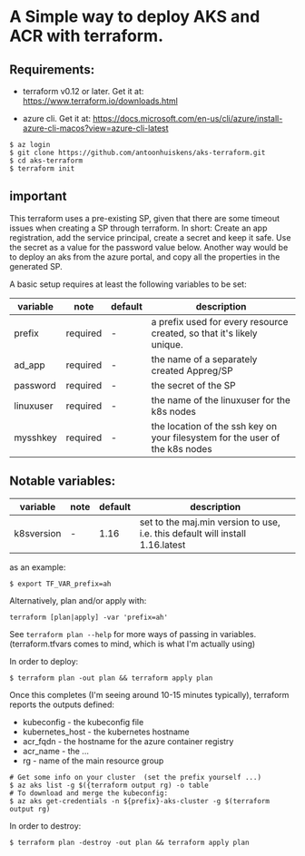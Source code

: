 # A Simple way to deploy AKS and ACR with terraform.


## Requirements:
* terraform v0.12 or later. Get it at: https://www.terraform.io/downloads.html

* azure cli. Get it at: https://docs.microsoft.com/en-us/cli/azure/install-azure-cli-macos?view=azure-cli-latest

```
$ az login
$ git clone https://github.com/antoonhuiskens/aks-terraform.git
$ cd aks-terraform
$ terraform init
```

## important
This terraform uses a pre-existing SP, given that there are some timeout issues when creating a SP through terraform.
In short: Create an app registration, add the service principal, create a secret and keep it safe. Use the secret as a value for the password value below.
Another way would be to deploy an aks from the azure portal, and copy all the properties in the generated SP.

A basic setup requires at least the following variables to be set:

| variable |note|default| description |
|----------|----|-------|-------------|
| prefix |required|-|a prefix used for every resource created, so that it's likely unique.|
| ad_app| required|-|the name of a separately created Appreg/SP|
| password|required|-| the secret of the SP|
| linuxuser|required|-| the name of the linuxuser for the k8s nodes|
|mysshkey| required|-|the location of the ssh key on your filesystem for the user of the k8s nodes|

Notable variables:
------------------
| variable |note|default| description |
|----------|----|-------|-------------|
|k8sversion|-| 1.16| set to the maj.min version to use, i.e. this default will install 1.16.latest |


as an example:

`$ export TF_VAR_prefix=ah`

Alternatively, plan and/or apply with:

 `terraform [plan|apply] -var 'prefix=ah'`

See `terraform plan --help` for more ways of passing in variables. (terraform.tfvars comes to mind, which is what I'm actually using)


In order to deploy:

```
$ terraform plan -out plan && terraform apply plan
```

Once this completes (I'm seeing around 10-15 minutes typically), terraform reports the outputs defined:

* kubeconfig - the kubeconfig file
* kubernetes_host - the kubernetes hostname
* acr_fqdn - the hostname for the azure container registry
* acr_name - the ...
* rg - name of the main resource group


```
# Get some info on your cluster  (set the prefix yourself ...)
$ az aks list -g $({terraform output rg) -o table
# To download and merge the kubeconfig:
$ az aks get-credentials -n ${prefix}-aks-cluster -g $(terraform output rg)
```

In order to destroy:

```
$ terraform plan -destroy -out plan && terraform apply plan
```
